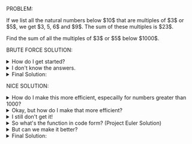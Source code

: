 PROBLEM:

<p>If we list all the natural numbers below $10$ that are multiples of $3$ or $5$, we get $3, 5, 6$ and $9$. The sum of these multiples is $23$.</p>
<p>Find the sum of all the multiples of $3$ or $5$ below $1000$.</p>

BRUTE FORCE SOLUTION:

<details>
    <summary>
        How do I get started?
    </summary>
        The problem asks you to list the natural numbers below 1000. How does one do that in Python? <br>
        Then, how do you check if something is a multiple of 3 or 5? <br>
        Finally, how do you get a total that increases for each multiple of 3 or 5?
</details>

<details>
    <summary>
        I don't know the answers.
    </summary>
        Use a for loop for i in range(0, 1000) 
        Then, use the mod operator (%). If x mod 3 (aka x % 3) == 0, then x is divisible by 3.
        Finally, use total = 0 and total += x to keep a running total.
</details>

<details>
    <summary>
        Final Solution:
    </summary>
        <code>total = 0
for x in range(0,1000):
    if x%3 == 0 or x%5 == 0:
        total += x
print(total)</code>
</details>

NICE SOLUTION:
<details>
    <summary>
        How do I make this more efficient, especailly for numbers greater than 1000?
    </summary>
        Notice that adding the multiples of 3 OR 5 is the same as adding the multiples of 3, the multiples of 5, and subtracting the multiples of 3 AND 5. <br>
        That's basically doing the same function 3 times. We need one function that adds multiples of x under 1000.
</details>

<details>
    <summary>
        Okay, but how do I make that more efficient?
    </summary>
        The equation for the sums of the multiples of 3 is 3 + 6 + 9 +...+ 999 = ??? <br>
        How do we simplify that?
</details>

<details>
    <summary>
        I still don't get it!
    </summary>
        3 + 6 + 9 +...+ 999 = 3 * (1 + 2 + 3 +...+ 333) <br>
        Sums like 1 + 2 + 3 +... are called the triangle numbers. Look them up! There's an equation for them: n * (n + 1) / 2.
        To find n, we need to divide 1000 by the factor, in this case, 3. 
</details>

<details>
    <summary>
        So what's the function in code form? (Project Euler Solution)
    </summary>
        <code>def sum_of_multiples(x, upper_limit):
    n = upper_limit // x
    print(n)
    return x * n * (n + 1) / 2
print(sum_of_multiples(3, 999) + sum_of_multiples(5, 999) + sum_of_multiples(15, 999)</code>
</details>

<details>
    <summary>
        But can we make it better?
    </summary>
        There is a bit of complexity in the final print line. I decided to add another function so that only one function is called in the print line. <br>
        I also renamed "x" to "factor" to be more descriptive.
</details>

<details>
    <summary>
        Final Solution:
    </summary>
        <code>def sum_of_multiples(factor, upper_limit):
    n = upper_limit // factor
    return factor * n * (n + 1) / 2
#
def sum_of_two_multiples(factor1, factor2, upper_limit):
    return sum_of_multiples(factor1, upper_limit) + sum_of_multiples(factor2, upper_limit) - sum_of_multiples(factor1 * factor2, upper_limit)
#
print(sum_of_two_multiples(3, 5, 999))</code>
</details>

